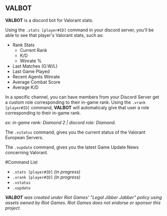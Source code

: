 ## VALBOT

**VALBOT** is a discord bot for Valorant stats.

Using the `.stats [player#ID]` command in your discord server, you'll be able to see that player's Valorant stats, such as:
* Rank Stats
  * Current Rank
  * K/D
  * Winrate %
* Last Matches (G:W/L)
* Last Game Played
* Recent Agents Winrate
* Average Combat Score
* Average K/D

In a specific channel, you can have members from your Discord Server get a custom role corresponding to their in-game rank.
Using the `.vrank [player#ID]` command, **VALBOT** will automaticaly give that user a role corresponding to their in-game rank.

_ex: in-game rank: Diamond 2 | discord role: Diamond._

The `.vstatus` command, gives you the current status of the Valorant European Servers.

The `.vupdate` command, gives you the latest Game Update News concerning Valorant.

#Command List
* `.stats [player#ID]` _(in progress)_
* `.vrank [player#ID]` _(in progress)_
* `.vstatus`
* `.vupdate`

_**VALBOT** was created under Riot Games' "Legal Jibber Jabber" policy using assets owned by Riot Games. Riot Games does not endorse or sponsor this project._
